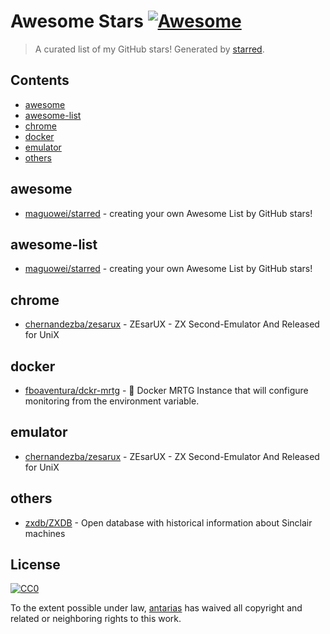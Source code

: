 <!--lint disable awesome-contributing awesome-license awesome-list-item match-punctuation no-repeat-punctuation no-undefined-references awesome-spell-check-->
# Awesome Stars [![Awesome](https://awesome.re/badge.svg)](https://github.com/sindresorhus/awesome)

> A curated list of my GitHub stars! Generated by [starred](https://github.com/maguowei/starred).

## Contents

- [awesome](#awesome)
- [awesome-list](#awesome-list)
- [chrome](#chrome)
- [docker](#docker)
- [emulator](#emulator)
- [others](#others)

## awesome 

- [maguowei/starred](https://github.com/maguowei/starred) - creating your own Awesome List by GitHub stars!

## awesome-list 

- [maguowei/starred](https://github.com/maguowei/starred) - creating your own Awesome List by GitHub stars!

## chrome 

- [chernandezba/zesarux](https://github.com/chernandezba/zesarux) - ZEsarUX - ZX Second-Emulator And Released for UniX

## docker 

- [fboaventura/dckr-mrtg](https://github.com/fboaventura/dckr-mrtg) - :whale: Docker MRTG Instance that will configure monitoring from the environment variable.

## emulator 

- [chernandezba/zesarux](https://github.com/chernandezba/zesarux) - ZEsarUX - ZX Second-Emulator And Released for UniX

## others 

- [zxdb/ZXDB](https://github.com/zxdb/ZXDB) - Open database with historical information about Sinclair machines


## License

[![CC0](http://mirrors.creativecommons.org/presskit/buttons/88x31/svg/cc-zero.svg)](https://creativecommons.org/publicdomain/zero/1.0/)

To the extent possible under law, [antarias](https://github.com/antarias) has waived all copyright and related or neighboring rights to this work.

